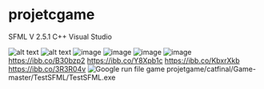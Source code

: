 # projetcgame

SFML V 2.5.1  C++ Visual Studio

![alt text](https://github.com/atthana/grassroot-engineer.com/blob/master/grassroot-engineer.JPG)
![alt text](https://github.com/ochiovip/projetcgame/c001.PNG)
![image](https://github.com/ochiovip/projetcgame/c001.JPG)
![image](https://github.com/ochiovip/c001.PNG)
![image](https://github.com/projetcgame/c001.PNG)
![image](https://ibb.co/B30bzp2.jpg)
https://ibb.co/B30bzp2
https://ibb.co/Y8Xpb1c
https://ibb.co/KbxrXkb
https://ibb.co/3R3R04v
![Google ](https://www.google.co.th/images/branding/googlelogo/2x/googlelogo_color_272x92dp.png)
run file  game projetgame/catfinal/Game-master/TestSFML/TestSFML.exe
